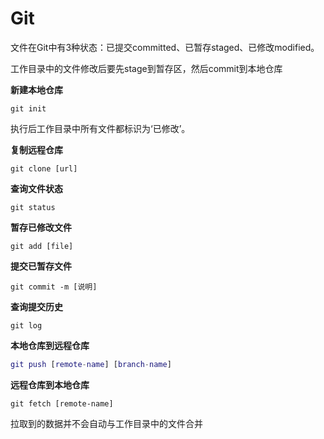 # Git

文件在Git中有3种状态：已提交committed、已暂存staged、已修改modified。

工作目录中的文件修改后要先stage到暂存区，然后commit到本地仓库

**新建本地仓库**

```
git init
```

执行后工作目录中所有文件都标识为‘已修改’。

**复制远程仓库**

```
git clone [url]
```

**查询文件状态**

```
git status
```

**暂存已修改文件**

```
git add [file]
```

**提交已暂存文件**

```
git commit -m [说明]
```

**查询提交历史**

```
git log
```

**本地仓库到远程仓库**

```g
git push [remote-name] [branch-name]
```

**远程仓库到本地仓库**

```
git fetch [remote-name]
```

拉取到的数据并不会自动与工作目录中的文件合并